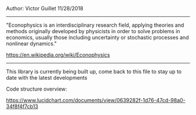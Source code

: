 Author: Victor Guillet
11/28/2018
_______________________________________________________________________________________________
"Econophysics is an interdisciplinary research field, applying theories and methods originally developed by physicists
in order to solve problems in economics, usually those including uncertainty or stochastic processes
and nonlinear dynamics."

https://en.wikipedia.org/wiki/Econophysics
_______________________________________________________________________________________________

This library is currently being built up, come back to this file to stay up to date with the latest developments

Code structure overview:

https://www.lucidchart.com/documents/view/0639282f-1d76-47cd-98a0-34f8f4f7cb13
